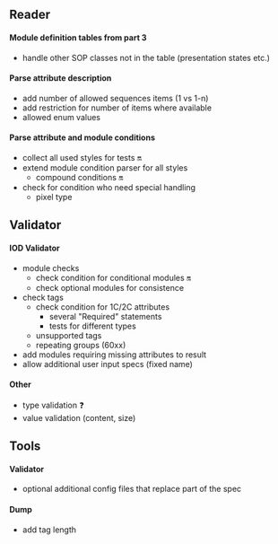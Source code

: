 ## Reader

#### Module definition tables from part 3
* handle other SOP classes not in the table (presentation states etc.)

#### Parse attribute description
* add number of allowed sequences items (1 vs 1-n)
* add restriction for number of items where available
* allowed enum values

#### Parse attribute and module conditions
* collect all used styles for tests :on:
* extend module condition parser for all styles
    * compound conditions :on:
* check for condition who need special handling
    * pixel type

## Validator

#### IOD Validator
* module checks
    * check condition for conditional modules :on:
    * check optional modules for consistence
* check tags
    * check condition for 1C/2C attributes
        * several "Required" statements
        * tests for different types
    * unsupported tags
    * repeating groups (60xx)
* add modules requiring missing attributes to result
* allow additional user input specs (fixed name)

#### Other
* type validation :question:
* value validation (content, size)

## Tools

#### Validator
* optional additional config files that replace part of the spec

#### Dump
* add tag length
